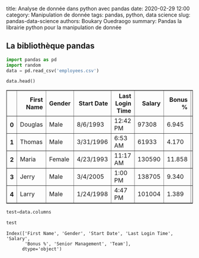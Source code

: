 title: Analyse de donnée dans python avec pandas
date: 2020-02-29 12:00
category: Manipulation de donnée
tags: pandas, python, data science
slug: pandas-data-science
authors: Boukary Ouedraogo
summary: Pandas la librairie python pour la manipulation de donnée

## La bibliothèque pandas 


```python
import pandas as pd
import random
data = pd.read_csv('employees.csv')
```


```python
data.head()
```




<div>
<style scoped>
    .dataframe tbody tr th:only-of-type {
        vertical-align: middle;
    }

    .dataframe tbody tr th {
        vertical-align: top;
    }

    .dataframe thead th {
        text-align: right;
    }
</style>
<table border="1" class="dataframe">
  <thead>
    <tr style="text-align: right;">
      <th></th>
      <th>First Name</th>
      <th>Gender</th>
      <th>Start Date</th>
      <th>Last Login Time</th>
      <th>Salary</th>
      <th>Bonus %</th>
      <th>Senior Management</th>
      <th>Team</th>
    </tr>
  </thead>
  <tbody>
    <tr>
      <th>0</th>
      <td>Douglas</td>
      <td>Male</td>
      <td>8/6/1993</td>
      <td>12:42 PM</td>
      <td>97308</td>
      <td>6.945</td>
      <td>True</td>
      <td>Marketing</td>
    </tr>
    <tr>
      <th>1</th>
      <td>Thomas</td>
      <td>Male</td>
      <td>3/31/1996</td>
      <td>6:53 AM</td>
      <td>61933</td>
      <td>4.170</td>
      <td>True</td>
      <td>NaN</td>
    </tr>
    <tr>
      <th>2</th>
      <td>Maria</td>
      <td>Female</td>
      <td>4/23/1993</td>
      <td>11:17 AM</td>
      <td>130590</td>
      <td>11.858</td>
      <td>False</td>
      <td>Finance</td>
    </tr>
    <tr>
      <th>3</th>
      <td>Jerry</td>
      <td>Male</td>
      <td>3/4/2005</td>
      <td>1:00 PM</td>
      <td>138705</td>
      <td>9.340</td>
      <td>True</td>
      <td>Finance</td>
    </tr>
    <tr>
      <th>4</th>
      <td>Larry</td>
      <td>Male</td>
      <td>1/24/1998</td>
      <td>4:47 PM</td>
      <td>101004</td>
      <td>1.389</td>
      <td>True</td>
      <td>Client Services</td>
    </tr>
  </tbody>
</table>
</div>




```python
test=data.columns
```


```python
test
```




    Index(['First Name', 'Gender', 'Start Date', 'Last Login Time', 'Salary',
           'Bonus %', 'Senior Management', 'Team'],
          dtype='object')




```python

```
